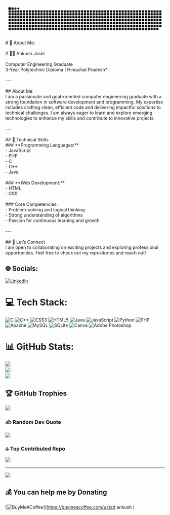
<picture>
  <source
    media="(prefers-color-scheme: dark)"
    srcset="https://raw.githubusercontent.com/platane/snk/output/github-contribution-grid-snake-dark.svg"
  />
  <source
    media="(prefers-color-scheme: light)"
    srcset="https://raw.githubusercontent.com/platane/snk/output/github-contribution-grid-snake.svg"
  />
  <img
    alt="github contribution grid snake animation"
    src="https://raw.githubusercontent.com/platane/snk/output/github-contribution-grid-snake.svg"
  />
</picture>
# 💫 About Me:
<br><br># 👨‍💻 Ankush Joshi  <br><br>Computer Engineering Graduate<br>3-Year Polytechnic Diploma | Himachal Pradesh*  <br><br>---<br><br>## About Me  <br>I am a passionate and goal-oriented computer engineering graduate with a strong foundation in software development and programming. My expertise includes crafting clean, efficient code and delivering impactful solutions to technical challenges. I am always eager to learn and explore emerging technologies to enhance my skills and contribute to innovative projects.  <br><br>---<br><br>## 💼 Technical Skills  <br>### **Programming Languages:**  <br>- JavaScript  <br>- PHP  <br>- C  <br>- C++  <br>- Java  <br><br>### **Web Development:**  <br>- HTML  <br>- CSS  <br><br>### Core Competencies:<br>- Problem-solving and logical thinking  <br>- Strong understanding of algorithms  <br>- Passion for continuous learning and growth  <br><br>---<br><br>## 🤝 Let’s Connect  <br>I am open to collaborating on exciting projects and exploring professional opportunities. Feel free to check out my repositories and reach out!  <br>


## 🌐 Socials:
[![LinkedIn](https://img.shields.io/badge/LinkedIn-%230077B5.svg?logo=linkedin&logoColor=white)](https://linkedin.com/in/ankush-joshi-013321328) 

# 💻 Tech Stack:
![C](https://img.shields.io/badge/c-%2300599C.svg?style=for-the-badge&logo=c&logoColor=white) ![C++](https://img.shields.io/badge/c++-%2300599C.svg?style=for-the-badge&logo=c%2B%2B&logoColor=white) ![CSS3](https://img.shields.io/badge/css3-%231572B6.svg?style=for-the-badge&logo=css3&logoColor=white) ![HTML5](https://img.shields.io/badge/html5-%23E34F26.svg?style=for-the-badge&logo=html5&logoColor=white) ![Java](https://img.shields.io/badge/java-%23ED8B00.svg?style=for-the-badge&logo=openjdk&logoColor=white) ![JavaScript](https://img.shields.io/badge/javascript-%23323330.svg?style=for-the-badge&logo=javascript&logoColor=%23F7DF1E) ![Python](https://img.shields.io/badge/python-3670A0?style=for-the-badge&logo=python&logoColor=ffdd54) ![PHP](https://img.shields.io/badge/php-%23777BB4.svg?style=for-the-badge&logo=php&logoColor=white) ![Apache](https://img.shields.io/badge/apache-%23D42029.svg?style=for-the-badge&logo=apache&logoColor=white) ![MySQL](https://img.shields.io/badge/mysql-4479A1.svg?style=for-the-badge&logo=mysql&logoColor=white) ![SQLite](https://img.shields.io/badge/sqlite-%2307405e.svg?style=for-the-badge&logo=sqlite&logoColor=white) ![Canva](https://img.shields.io/badge/Canva-%2300C4CC.svg?style=for-the-badge&logo=Canva&logoColor=white) ![Adobe Photoshop](https://img.shields.io/badge/adobe%20photoshop-%2331A8FF.svg?style=for-the-badge&logo=adobe%20photoshop&logoColor=white)
# 📊 GitHub Stats:
![](https://github-readme-stats.vercel.app/api?username=ustadankush&theme=aura&hide_border=false&include_all_commits=true&count_private=true)<br/>
![](https://github-readme-streak-stats.herokuapp.com/?user=ustadankush&theme=aura&hide_border=false)<br/>
![](https://github-readme-stats.vercel.app/api/top-langs/?username=ustadankush&theme=aura&hide_border=false&include_all_commits=true&count_private=true&layout=compact)

## 🏆 GitHub Trophies
![](https://github-profile-trophy.vercel.app/?username=ustadankush&theme=dark&no-frame=false&no-bg=true&margin-w=4)

### ✍️ Random Dev Quote
![](https://quotes-github-readme.vercel.app/api?type=horizontal&theme=radical)

### 🔝 Top Contributed Repo
![](https://github-contributor-stats.vercel.app/api?username=ustadankush&limit=5&theme=dark&combine_all_yearly_contributions=true)

---
[![](https://visitcount.itsvg.in/api?id=ustadankush&icon=6&color=0)](https://visitcount.itsvg.in)

  ## 💰 You can help me by Donating
  [![BuyMeACoffee](https://img.shields.io/badge/Buy%20Me%20a%20Coffee-ffdd00?style=for-the-badge&logo=buy-me-a-coffee&logoColor=black)](https://buymeacoffee.com/ustad ankush ) 

  
